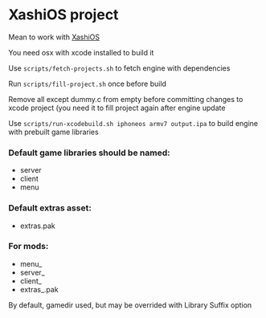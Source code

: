# XashiOS project

Mean to work with [XashiOS](https://github.com/Soleil-des-chats/Xash3D-iOS) 

You need osx with xcode installed to build it

Use `scripts/fetch-projects.sh` to fetch engine with dependencies

Run `scripts/fill-project.sh` once before build

Remove all except dummy.c from empty before committing changes to xcode project (you need it to fill project again after engine update

Use `scripts/run-xcodebuild.sh iphoneos armv7 output.ipa` to build engine with prebuilt game libraries

### Default game libraries should be named:

* server
* client
* menu

### Default extras asset:

* extras.pak

### For mods:

* menu_<gamedir>
* server_<gamedir>
* client_<gamedir>
* extras_<gamedir>.pak

By default, gamedir used, but may be overrided with Library Suffix option

